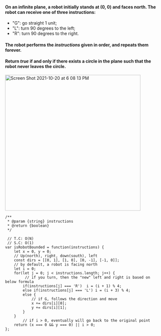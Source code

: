 #### On an infinite plane, a robot initially stands at (0, 0) and faces north. The robot can receive one of three instructions:
- "G": go straight 1 unit;
- "L": turn 90 degrees to the left;
- "R": turn 90 degrees to the right.

#### The robot performs the _instructions_ given in order, and repeats them forever.
#### Return *true* if and only if there exists a circle in the plane such that the robot never leaves the circle.

<img width="441" alt="Screen Shot 2021-10-20 at 6 08 13 PM" src="https://user-images.githubusercontent.com/37787994/138193204-9be37c9b-0cb1-4874-912a-ee6e620bcfdd.png">

```JS
/**
 * @param {string} instructions
 * @return {boolean}
 */

 // T.C: O(N)
 // S.C: O(1)
var isRobotBounded = function(instructions) { 
    let x = 0, y = 0;
    // Up(north), right, down(south), left
    const dirs = [[0, 1], [1, 0], [0, -1], [-1, 0]];
    // by default, a robot is facing north
    let i = 0;
    for(let j = 0; j < instructions.length; j++) {
         // if you turn, then the "new" left and right is based on below formula
        if(instructions[j] === 'R')  i = (i + 1) % 4;
        else if(instructions[j] === 'L') i = (i + 3) % 4;
        else {
            // if G, follows the direction and move
            x += dirs[i][0];
            y += dirs[i][1];
        }
    }
        // if i > 0, eventually will go back to the original point
    return (x === 0 && y === 0) || i > 0;
};
```
